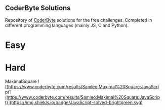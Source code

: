 ## CoderByte Solutions

Repository of [CoderByte](https://www.coderbyte.com/) solutions for the free challenges.
Completed in different programming languages (mainly JS, C and Python).


# Easy



# Hard
MaximalSquare ![[https://www.coderbyte.com/results/Samleo:Maximal%20Square:JavaScript](https://www.coderbyte.com/results/Samleo:Maximal%20Square:JavaScript)](https://img.shields.io/badge/JavaScript-solved-brightgreen.svg)
